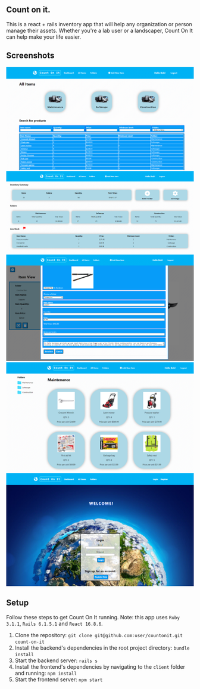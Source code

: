 ## Count on it.

This is a react + rails inventory app that will help any organization or person manage their assets. Whether you're a lab user or a landscaper, Count On It can help make your life easier.

## Screenshots

![All Items View](docs/all-items.PNG)
<br>
![Dashboard View](docs/dashboard.PNG)
<br>
![Edit Item View](docs/edit-item.PNG)
<br>
![Example Folder View](docs/example-folder.PNG)
<br>
![Login View](docs/login.PNG)

## Setup

Follow these steps to get Count On It running. Note: this app uses `Ruby 3.1.1`, `Rails 6.1.5.1` and `React 16.8.6`.

1. Clone the repository: `git clone git@github.com:user/countonit.git count-on-it`
2. Install the backend's dependencies in the root project directory: `bundle install`
3. Start the backend server: `rails s`
4. Install the frontend's dependencies by navigating to the `client` folder and running: `npm install`
5. Start the frontend server: `npm start`
